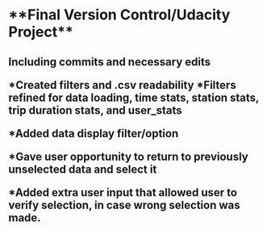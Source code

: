 <h1>**Final Version Control/Udacity Project**

<h2>Including commits and necessary edits

*Created filters and .csv readability
*Filters refined for data loading, time stats, station stats, trip duration stats, and user_stats

*Added data display filter/option

*Gave user opportunity to return to previously unselected data and select it

*Added extra user input that allowed user to verify selection, in case wrong selection was made.
